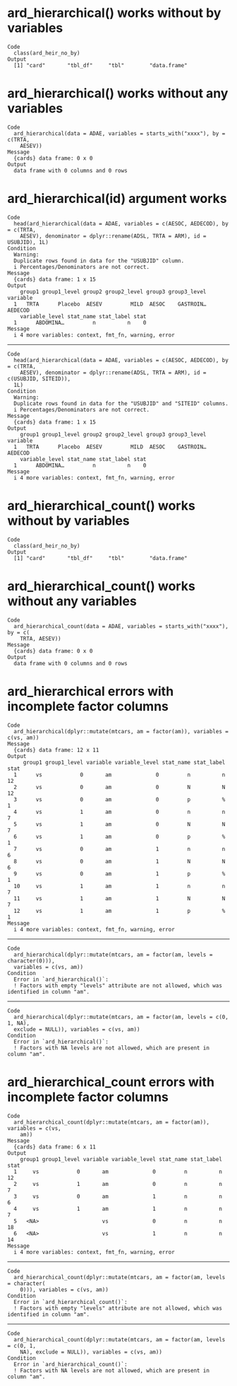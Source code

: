 # ard_hierarchical() works without by variables

    Code
      class(ard_heir_no_by)
    Output
      [1] "card"       "tbl_df"     "tbl"        "data.frame"

# ard_hierarchical() works without any variables

    Code
      ard_hierarchical(data = ADAE, variables = starts_with("xxxx"), by = c(TRTA,
        AESEV))
    Message
      {cards} data frame: 0 x 0
    Output
      data frame with 0 columns and 0 rows

# ard_hierarchical(id) argument works

    Code
      head(ard_hierarchical(data = ADAE, variables = c(AESOC, AEDECOD), by = c(TRTA,
        AESEV), denominator = dplyr::rename(ADSL, TRTA = ARM), id = USUBJID), 1L)
    Condition
      Warning:
      Duplicate rows found in data for the "USUBJID" column.
      i Percentages/Denominators are not correct.
    Message
      {cards} data frame: 1 x 15
    Output
        group1 group1_level group2 group2_level group3 group3_level variable
      1   TRTA      Placebo  AESEV         MILD  AESOC    GASTROIN…  AEDECOD
        variable_level stat_name stat_label stat
      1      ABDOMINA…         n          n    0
    Message
      i 4 more variables: context, fmt_fn, warning, error

---

    Code
      head(ard_hierarchical(data = ADAE, variables = c(AESOC, AEDECOD), by = c(TRTA,
        AESEV), denominator = dplyr::rename(ADSL, TRTA = ARM), id = c(USUBJID, SITEID)),
      1L)
    Condition
      Warning:
      Duplicate rows found in data for the "USUBJID" and "SITEID" columns.
      i Percentages/Denominators are not correct.
    Message
      {cards} data frame: 1 x 15
    Output
        group1 group1_level group2 group2_level group3 group3_level variable
      1   TRTA      Placebo  AESEV         MILD  AESOC    GASTROIN…  AEDECOD
        variable_level stat_name stat_label stat
      1      ABDOMINA…         n          n    0
    Message
      i 4 more variables: context, fmt_fn, warning, error

# ard_hierarchical_count() works without by variables

    Code
      class(ard_heir_no_by)
    Output
      [1] "card"       "tbl_df"     "tbl"        "data.frame"

# ard_hierarchical_count() works without any variables

    Code
      ard_hierarchical_count(data = ADAE, variables = starts_with("xxxx"), by = c(
        TRTA, AESEV))
    Message
      {cards} data frame: 0 x 0
    Output
      data frame with 0 columns and 0 rows

# ard_hierarchical errors with incomplete factor columns

    Code
      ard_hierarchical(dplyr::mutate(mtcars, am = factor(am)), variables = c(vs, am))
    Message
      {cards} data frame: 12 x 11
    Output
         group1 group1_level variable variable_level stat_name stat_label stat
      1      vs            0       am              0         n          n   12
      2      vs            0       am              0         N          N   12
      3      vs            0       am              0         p          %    1
      4      vs            1       am              0         n          n    7
      5      vs            1       am              0         N          N    7
      6      vs            1       am              0         p          %    1
      7      vs            0       am              1         n          n    6
      8      vs            0       am              1         N          N    6
      9      vs            0       am              1         p          %    1
      10     vs            1       am              1         n          n    7
      11     vs            1       am              1         N          N    7
      12     vs            1       am              1         p          %    1
    Message
      i 4 more variables: context, fmt_fn, warning, error

---

    Code
      ard_hierarchical(dplyr::mutate(mtcars, am = factor(am, levels = character(0))),
      variables = c(vs, am))
    Condition
      Error in `ard_hierarchical()`:
      ! Factors with empty "levels" attribute are not allowed, which was identified in column "am".

---

    Code
      ard_hierarchical(dplyr::mutate(mtcars, am = factor(am, levels = c(0, 1, NA),
      exclude = NULL)), variables = c(vs, am))
    Condition
      Error in `ard_hierarchical()`:
      ! Factors with NA levels are not allowed, which are present in column "am".

# ard_hierarchical_count errors with incomplete factor columns

    Code
      ard_hierarchical_count(dplyr::mutate(mtcars, am = factor(am)), variables = c(vs,
        am))
    Message
      {cards} data frame: 6 x 11
    Output
        group1 group1_level variable variable_level stat_name stat_label stat
      1     vs            0       am              0         n          n   12
      2     vs            1       am              0         n          n    7
      3     vs            0       am              1         n          n    6
      4     vs            1       am              1         n          n    7
      5   <NA>                    vs              0         n          n   18
      6   <NA>                    vs              1         n          n   14
    Message
      i 4 more variables: context, fmt_fn, warning, error

---

    Code
      ard_hierarchical_count(dplyr::mutate(mtcars, am = factor(am, levels = character(
        0))), variables = c(vs, am))
    Condition
      Error in `ard_hierarchical_count()`:
      ! Factors with empty "levels" attribute are not allowed, which was identified in column "am".

---

    Code
      ard_hierarchical_count(dplyr::mutate(mtcars, am = factor(am, levels = c(0, 1,
        NA), exclude = NULL)), variables = c(vs, am))
    Condition
      Error in `ard_hierarchical_count()`:
      ! Factors with NA levels are not allowed, which are present in column "am".

